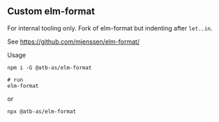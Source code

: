 ## Custom elm-format

For internal tooling only. Fork of elm-format but indenting after `let..in`.

See https://github.com/mjenssen/elm-format/

Usage

```
npm i -G @atb-as/elm-format

# run
elm-format
```

or

```
npx @atb-as/elm-format
```
